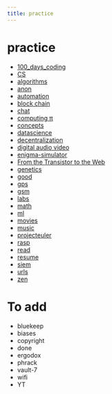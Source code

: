 ```yaml
---
title: practice
---
```


# practice
- [100_days_coding](100_days_coding.md)
- [CS](CS.md)
- [algorithms](algorithms.md)
- [anon](anon.md)
- [automation](automation.md)
- [block chain](block_chain.md)
- [chat](chat.md)
- [computing π](Computing_pi.md)
- [concepts](concepts.md)
- [datascience](datascience.md)
- [decentralization](decentralization.md)
- [digital audio video](digital-video.md)
- [enigma-simulator](enigma-simulator.md)
- [From the Transistor to the Web](fromtransistor.md)
- [genetics](genetics.md)
- [good](10.min.mil.md)
- [gps](gps.md)
- [gsm](gsm.md)
- [labs](labs.md)
- [math](math.md)
- [ml](ml.md)
- [movies](movies.md)
- [music](music.md)
- [projecteuler](projecteuler.md)
- [rasp](rasp.md)
- [read](read.md)
- [resume](resume.md)
- [siem](siem.md)
- [urls](urls.md)
- [zen](zen.md)

# To add

- bluekeep
- biases
- copyright
- done
- ergodox
- phrack
- vault-7
- wifi
- YT
